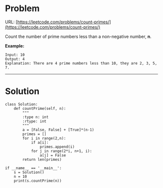 # Problem

URL: [https://leetcode.com/problems/count-primes/](https://leetcode.com/problems/count-primes/)

Count the number of prime numbers less than a non-negative number, **n**.

**Example:**

    Input: 10
    Output: 4
    Explanation: There are 4 prime numbers less than 10, they are 2, 3, 5, 7.

---

# Solution

    class Solution:
        def countPrime(self, n):
            """
            :type n: int
            :rtype: int
            """
            a = [False, False] + [True]*(n-1)
            primes = []           
            for i in range(2,n):
                if a[i]:
                    primes.append(i)
                for j in range(2*i, n+1, i):
                    a[j] = False
            return len(primes)
            
    if __name__ == '__main__':
        s = Solution()
        n = 10
        print(s.countPrime(n))
